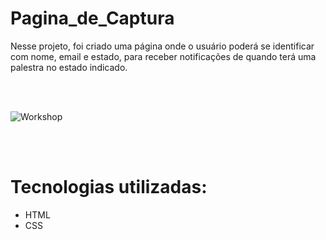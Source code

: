 # Pagina_de_Captura
Nesse projeto, foi criado uma página onde o usuário poderá se identificar com nome, email e estado, para receber notificações de quando terá uma palestra no estado indicado.

<br><br>

![Workshop](https://user-images.githubusercontent.com/83561644/116950743-52bcb680-ac5c-11eb-8f43-42535f1b8b2b.gif)


<br><br>

# Tecnologias utilizadas:<br>
<ul><li>HTML</li><li>CSS</li></ul>
